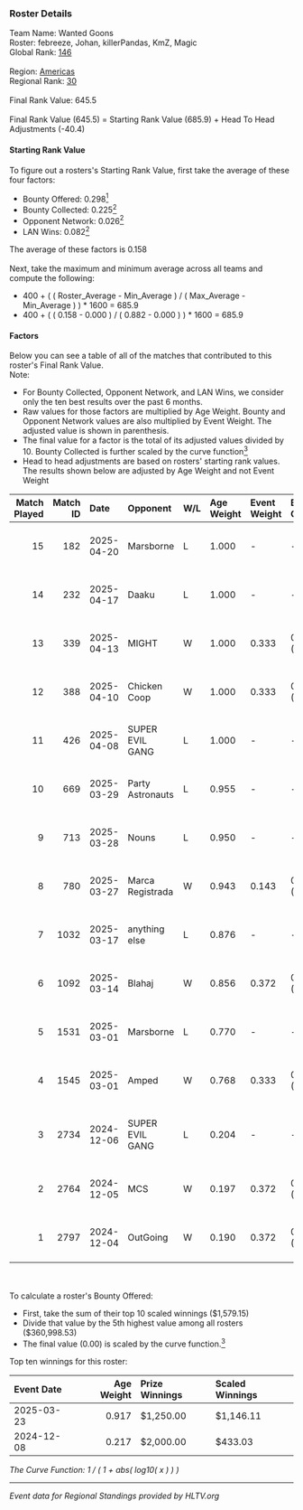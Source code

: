 ### Roster Details<br />
Team Name: Wanted Goons<br />
Roster: febreeze, Johan, killerPandas, KmZ, Magic<br />
Global Rank: [146](../../standings_global_2025_05_05.md)<br />
<br />
Region: [Americas]( ../../standings_americas_2025_05_05.md)<br />
Regional Rank: [30]( ../../standings_americas_2025_05_05.md)<br />
<br />
Final Rank Value:  645.5<br />
<br />
Final Rank Value (645.5) = Starting Rank Value (685.9) + Head To Head Adjustments (-40.4)<br />

#### Starting Rank Value<br />
To figure out a rosters's Starting Rank Value, first take the average of these four factors:<br />
- Bounty Offered: 0.298[<sup>1</sup>](#table2)
- Bounty Collected: 0.225[<sup>2</sup>](#table1)
- Opponent Network: 0.026[<sup>2</sup>](#table1)
- LAN Wins: 0.082[<sup>2</sup>](#table1)

The average of these factors is 0.158<br />
<br />
Next, take the maximum and minimum average across all teams and compute the following:<br />
- 400 + ( ( Roster_Average - Min_Average ) / ( Max_Average - Min_Average ) ) * 1600 = 685.9
- 400 + ( ( 0.158 - 0.000 ) / ( 0.882 - 0.000 ) ) * 1600 = 685.9


#### Factors<br />
Below you can see a table of all of the matches that contributed to this roster's Final Rank Value.<br />
Note:<br />

- For Bounty Collected, Opponent Network, and LAN Wins, we consider only the ten best results over the past 6 months.
- Raw values for those factors are multiplied by Age Weight. Bounty and Opponent Network values are also multiplied by Event Weight. The adjusted value is shown in parenthesis.
- The final value for a factor is the total of its adjusted values divided by 10. Bounty Collected is further scaled by the curve function[<sup>3</sup>](#curveFunction)
- Head to head adjustments are based on rosters' starting rank values. The results shown below are adjusted by Age Weight and not Event Weight
<span id="table1"></span><br />


| Match Played | Match ID | Date       | Opponent         | W/L | Age Weight | Event Weight | Bounty Collected | Opponent Network | LAN Wins  | H2H Adj. | Roster                                        |
| -: | -: | :- | :- | :- | :- | :- | :- | :- | :- | -: | :- |
|           15 |      182 | 2025-04-20 | Marsborne        | L   | 1.000      | -            | -                | -                | -         |    -8.75 | febreeze, Johan, killerPandas, KmZ, Magic     |
|           14 |      232 | 2025-04-17 | Daaku            | L   | 1.000      | -            | -                | -                | -         |   -18.64 | febreeze, Johan, killerPandas, KmZ, Magic     |
|           13 |      339 | 2025-04-13 | MIGHT            | W   | 1.000      | 0.333        | 0.003 (0.001)    | 0.450 (0.150)    | 0 (0.000) |    16.73 | febreeze, Johan, killerPandas, KmZ, Magic     |
|           12 |      388 | 2025-04-10 | Chicken Coop     | W   | 1.000      | 0.333        | 0.002 (0.001)    | 0.251 (0.084)    | 0 (0.000) |    13.70 | febreeze, Johan, killerPandas, KmZ, Magic     |
|           11 |      426 | 2025-04-08 | SUPER EVIL GANG  | L   | 1.000      | -            | -                | -                | -         |   -17.83 | febreeze, Johan, killerPandas, KmZ, Magic     |
|           10 |      669 | 2025-03-29 | Party Astronauts | L   | 0.955      | -            | -                | -                | -         |   -17.85 | febreeze, Johan, killerPandas, KmZ, Magic     |
|            9 |      713 | 2025-03-28 | Nouns            | L   | 0.950      | -            | -                | -                | -         |   -11.48 | febreeze, Johan, killerPandas, KmZ, Magic     |
|            8 |      780 | 2025-03-27 | Marca Registrada | W   | 0.943      | 0.143        | 0.008 (0.001)    | 0.174 (0.023)    | 0 (0.000) |    12.98 | febreeze, Johan, killerPandas, KmZ, Magic     |
|            7 |     1032 | 2025-03-17 | anything else    | L   | 0.876      | -            | -                | -                | -         |   -14.68 | febreeze, Johan, killerPandas, KmZ, Magic     |
|            6 |     1092 | 2025-03-14 | Blahaj           | W   | 0.856      | 0.372        | 0.002 (0.001)    | 0.000 (0.000)    | 0 (0.000) |     7.56 | febreeze, Johan, killerPandas, KmZ, Magic     |
|            5 |     1531 | 2025-03-01 | Marsborne        | L   | 0.770      | -            | -                | -                | -         |    -6.59 | febreeze, Johan, killerPandas, KmZ, Magic     |
|            4 |     1545 | 2025-03-01 | Amped            | W   | 0.768      | 0.333        | 0.000 (0.000)    | 0.000 (0.000)    | 1 (0.768) |     4.00 | febreeze, Johan, killerPandas, KmZ, Magic     |
|            3 |     2734 | 2024-12-06 | SUPER EVIL GANG  | L   | 0.204      | -            | -                | -                | -         |    -3.44 | AGB, febreeze, jsfeltner, killerPandas, KmZ   |
|            2 |     2764 | 2024-12-05 | MCS              | W   | 0.197      | 0.372        | 0.001 (0.000)    | 0.073 (0.005)    | 0 (0.000) |     2.29 | febreeze, jsfeltner, killerPandas, KmZ, Magic |
|            1 |     2797 | 2024-12-04 | OutGoing         | W   | 0.190      | 0.372        | 0.000 (0.000)    | 0.000 (0.000)    | 0 (0.000) |     1.59 | febreeze, jsfeltner, killerPandas, KmZ, Magic |

<br />
<span id="table2"></span><br />
To calculate a roster's Bounty Offered:<br />

- First, take the sum of their top 10 scaled winnings ($1,579.15)
- Divide that value by the 5th highest value among all rosters ($360,998.53)
- The final value (0.00) is scaled by the curve function.[<sup>3</sup>](#curveFunction)

Top ten winnings for this roster:<br />

| Event Date | Age Weight | Prize Winnings | Scaled Winnings |
| :- | -: | :- | :- |
| 2025-03-23 |      0.917 | $1,250.00      | $1,146.11       |
| 2024-12-08 |      0.217 | $2,000.00      | $433.03         |


<span id="curveFunction"></span>_The Curve Function: 1 / ( 1 + abs( log10( x ) ) )_<br />

---
_Event data for Regional Standings provided by HLTV.org_<br />

